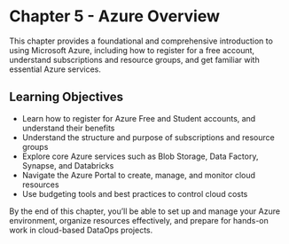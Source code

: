 # Chapter 5 - Azure Overview

This chapter provides a foundational and comprehensive introduction to using Microsoft Azure, including how to register for a free account, understand subscriptions and resource groups, and get familiar with essential Azure services.

## Learning Objectives

- Learn how to register for Azure Free and Student accounts, and understand their benefits 
- Understand the structure and purpose of subscriptions and resource groups 
- Explore core Azure services such as Blob Storage, Data Factory, Synapse, and Databricks 
- Navigate the Azure Portal to create, manage, and monitor cloud resources 
- Use budgeting tools and best practices to control cloud costs

By the end of this chapter, you’ll be able to set up and manage your Azure environment, organize resources effectively, and prepare for hands-on work in cloud-based DataOps projects.